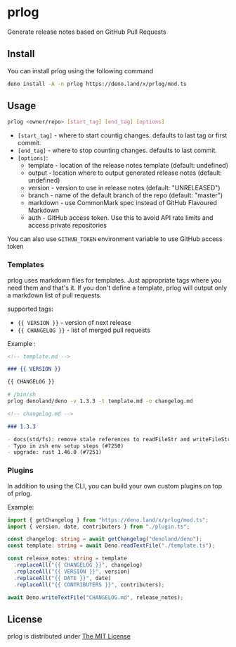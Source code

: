 # prlog

Generate release notes based on GitHub Pull Requests

## Install

You can install prlog using the following command

```sh
deno install -A -n prlog https://deno.land/x/prlog/mod.ts
```

## Usage

```sh
prlog <owner/repo> [start_tag] [end_tag] [options]
```

- `[start_tag]` - where to start countig changes. defaults to last tag or first commit.
- `[end_tag]` - where to stop counting changes. defaults to last commit.
- `[options]`:
  - template - location of the release notes template (default: undefined)
  - output - location where to output generated release notes (default: undefined)
  - version - version to use in release notes (default: "UNRELEASED")
  - branch - name of the default branch of the repo (default: "master")
  - markdown - use CommonMark spec instead of GitHub Flavoured Markdown
  - auth - GitHub access token. Use this to avoid API rate limits and access private repositories

You can also use `GITHUB_TOKEN` environment variable to use GitHub access token

### Templates

prlog uses markdown files for templates. Just appropriate tags where you need them and that's it. If you don't define a template, prlog will output only a markdown list of pull requests.

supported tags:

- `{{ VERSION }}` - version of next release
- `{{ CHANGELOG }}` - list of merged pull requests

Example :

```md
<!-- template.md -->

### {{ VERSION }}

{{ CHANGELOG }}
```

```sh
# /bin/sh
prlog denoland/deno -v 1.3.3 -t template.md -o changelog.md
```

```md
<!-- changelog.md -->

### 1.3.3

- docs(std/fs): remove stale references to readFileStr and writeFileStr (#7254)
- Typo in zsh env setup steps (#7250)
- upgrade: rust 1.46.0 (#7251)
```

### Plugins

In addition to using the CLI, you can build your own custom plugins on top of prlog.

Example:

```ts
import { getChangelog } from "https://deno.land/x/prlog/mod.ts";
import { version, date, contributers } from "./plugin.ts";

const changelog: string = await getChangelog("denoland/deno");
const template: string = await Deno.readTextFile("./template.ts");

const release_notes: string = template
  .replaceAll("{{ CHANGELOG }}", changelog)
  .replaceAll("{{ VERSION }}", version)
  .replaceAll("{{ DATE }}", date)
  .replaceAll("{{ CONTRIBUTERS }}", contributers);

await Deno.writeTextFile("CHANGELOG.md", release_notes);
```

## License

prlog is distributed under [The MIT License](LICENSE)
